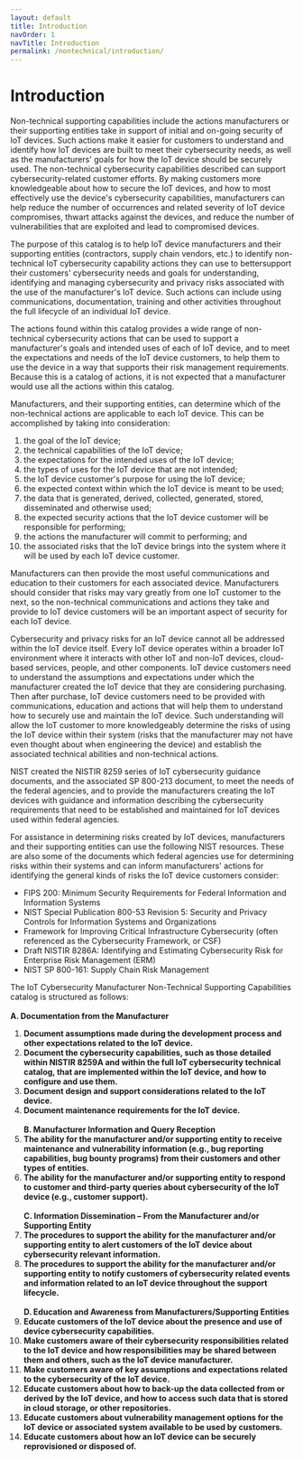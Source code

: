 ```yaml
---
layout: default
title: Introduction
navOrder: 1
navTitle: Introduction
permalink: /nontechnical/introduction/
---
```


# Introduction

Non-technical supporting capabilities include the actions manufacturers or their supporting entities take in support of initial and on-going security of IoT devices. Such actions make it easier for customers to understand and identify how IoT devices are built to meet their cybersecurity needs, as well as the manufacturers&#39; goals for how the IoT device should be securely used. The non-technical cybersecurity capabilities described can support cybersecurity-related customer efforts. By making customers more knowledgeable about how to secure the IoT devices, and how to most effectively use the device&#39;s cybersecurity capabilities, manufacturers can help reduce the number of occurrences and related severity of IoT device compromises, thwart attacks against the devices, and reduce the number of vulnerabilities that are exploited and lead to compromised devices.

The purpose of this catalog is to help IoT device manufacturers and their supporting entities (contractors, supply chain vendors, etc.) to identify non-technical IoT cybersecurity capability actions they can use to bettersupport their customers&#39; cybersecurity needs and goals for understanding, identifying and managing cybersecurity and privacy risks associated with the use of the manufacturer&#39;s IoT device. Such actions can include using communications, documentation, training and other activities throughout the full lifecycle of an individual IoT device.

The actions found within this catalog provides a wide range of non-technical cybersecurity actions that can be used to support a manufacturer&#39;s goals and intended uses of each of IoT device, and to meet the expectations and needs of the IoT device customers, to help them to use the device in a way that supports their risk management requirements. Because this is a catalog of actions, it is not expected that a manufacturer would use all the actions within this catalog.

Manufacturers, and their supporting entities, can determine which of the non-technical actions are applicable to each IoT device. This can be accomplished by taking into consideration:

1) the goal of the IoT device;<br/>
2) the technical capabilities of the IoT device;<br/>
3) the expectations for the intended uses of the IoT device;<br/>
4) the types of uses for the IoT device that are not intended;<br/>
5) the IoT device customer&#39;s purpose for using the IoT device;<br/>
6) the expected context within which the IoT device is meant to be used;<br/>
7) the data that is generated, derived, collected, generated, stored, disseminated and otherwise used;<br/>
8) the expected security actions that the IoT device customer will be responsible for performing;<br/>
9) the actions the manufacturer will commit to performing; and<br/>
10) the associated risks that the IoT device brings into the system where it will be used by each IoT device customer.<br/>

Manufacturers can then provide the most useful communications and education to their customers for each associated device. Manufacturers should consider that risks may vary greatly from one IoT customer to the next, so the non-technical communications and actions they take and provide to IoT device customers will be an important aspect of security for each IoT device.

Cybersecurity and privacy risks for an IoT device cannot all be addressed within the IoT device itself. Every IoT device operates within a broader IoT environment where it interacts with other IoT and non-IoT devices, cloud-based services, people, and other components. IoT device customers need to understand the assumptions and expectations under which the manufacturer created the IoT device that they are considering purchasing. Then after purchase, IoT device customers need to be provided with communications, education and actions that will help them to understand how to securely use and maintain the IoT device. Such understanding will allow the IoT customer to more knowledgeably determine the risks of using the IoT device within their system (risks that the manufacturer may not have even thought about when engineering the device) and establish the associated technical abilities and non-technical actions.

NIST created the NISTIR 8259 series of IoT cybersecurity guidance documents, and the associated SP 800-213 document, to meet the needs of the federal agencies, and to provide the manufacturers creating the IoT devices with guidance and information describing the cybersecurity requirements that need to be established and maintained for IoT devices used within federal agencies.

For assistance in determining risks created by IoT devices, manufacturers and their supporting entities can use the following NIST resources. These are also some of the documents which federal agencies use for determining risks within their systems and can inform manufacturers&#39; actions for identifying the general kinds of risks the IoT device customers consider:

- FIPS 200: Minimum Security Requirements for Federal Information and Information Systems
- NIST Special Publication 800-53 Revision 5: Security and Privacy Controls for Information Systems and Organizations
- Framework for Improving Critical Infrastructure Cybersecurity (often referenced as the Cybersecurity Framework, or CSF)
- Draft NISTIR 8286A: Identifying and Estimating Cybersecurity Risk for Enterprise Risk Management (ERM)
- NIST SP 800-161: Supply Chain Risk Management

The IoT Cybersecurity Manufacturer Non-Technical Supporting Capabilities catalog is structured as follows:<br/><br/>
 **A. Documentation from the Manufacturer**<br/>
   1. **Document assumptions made during the development process and other expectations related to the IoT device.**<br/>
   2. **Document the cybersecurity capabilities, such as those detailed within NISTIR 8259A and within the full IoT cybersecurity technical catalog, that are  implemented within the IoT device, and how to configure and use them.**<br/>
   3. **Document design and support considerations related to the IoT device.**<br/>
   4. **Document maintenance requirements for the IoT device.**<br/><br/> 
 **B. Manufacturer Information and Query Reception**<br/>
   1. **The ability for the manufacturer and/or supporting entity to receive maintenance and vulnerability information (e.g., bug reporting capabilities, bug bounty programs) from their customers and other types of entities.**<br/> 
   2. **The ability for the manufacturer and/or supporting entity to respond to customer and third-party queries about cybersecurity of the IoT device (e.g., customer support).**<br/><br/> 
 **C. Information Dissemination – From the Manufacturer and/or Supporting Entity**<br/>
   1. **The procedures to support the ability for the manufacturer and/or supporting entity to alert customers of the IoT device about cybersecurity relevant information.**<br/>
   2. **The procedures to support the ability for the manufacturer and/or supporting entity to notify customers of cybersecurity related events and information related to an IoT device throughout the support lifecycle.**<br/><br/>
 **D. Education and Awareness from Manufacturers/Supporting Entities**<br/>
   1. **Educate customers of the IoT device about the presence and use of device cybersecurity capabilities.**<br/>
   2. **Make customers aware of their cybersecurity responsibilities related to the IoT device and how responsibilities may be shared between them and others, such as the IoT device manufacturer.**<br/>
   3. **Make customers aware of key assumptions and expectations related to the cybersecurity of the IoT device.**<br/>
   4. **Educate customers about how to back-up the data collected from or derived by the IoT device, and how to access such data that is stored in cloud storage, or other repositories.**<br/>
   5. **Educate customers about vulnerability management options for the IoT device or associated system available to be used by customers.**<br/>
   6. **Educate customers about how an IoT device can be securely reprovisioned or disposed of.**<br/><br/>

